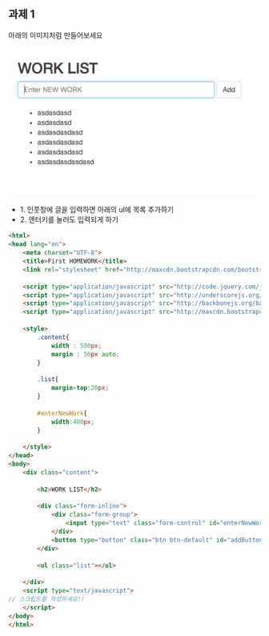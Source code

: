 <h2> 과제 1 </h2>
<p>아래의 이미지처럼 만들어보세요</p>
<div  style="boder:1px solid red;">
    <img src="https://raw.githubusercontent.com/joon1030/homework/master/homework1/First_HOMEWORK.png">
</div>
<ul>
    <li>1. 인풋창에 글을 입력하면 아래의 ul에 목록 추가하기</li>
    <li>2. 엔터키를 눌러도 입력되게 하기</li>
</ul>

```html
<html>
<head lang="en">
    <meta charset="UTF-8">
    <title>First HOMEWORK</title>
    <link rel="stylesheet" href="http://maxcdn.bootstrapcdn.com/bootstrap/3.2.0/css/bootstrap.min.css">

    <script type="application/javascript" src="http://code.jquery.com/jquery-1.11.1.js"></script>
    <script type="application/javascript" src="http://underscorejs.org/underscore.js"></script>
    <script type="application/javascript" src="http://backbonejs.org/backbone.js"></script>
    <script type="application/javascript" src="http://maxcdn.bootstrapcdn.com/bootstrap/3.2.0/js/bootstrap.min.js"></script>

    <style>
        .content{
            width : 500px;
            margin : 50px auto;
        }

        .list{
            margin-top:20px;
        }

        #enterNewWork{
            width:400px;
        }

    </style>
</head>
<body>
    <div class="content">

        <h2>WORK LIST</h2>

        <div class="form-inline">
            <div class="form-group">
                <input type="text" class="form-control" id="enterNewWork" placeholder="Enter NEW WORK"  autocomplete="off">
            </div>
            <button type="button" class="btn btn-default" id="addButton">Add</button>
        </div>

        <ul class="list"></ul>

    </div>
    <script type="text/javascript">
// 스크립트를 작성하세요!!
    </script>
</body>
</html>
```